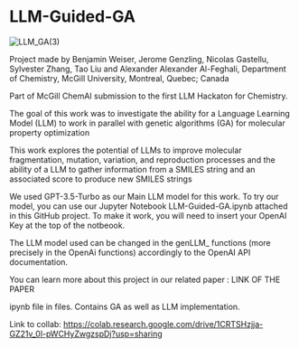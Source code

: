 # LLM-Guided-GA
![LLM_GA(3)](https://user-images.githubusercontent.com/81431282/233686394-0a5158af-6733-494d-812a-abe9bc607ab2.png)

Project made by Benjamin Weiser, Jerome Genzling, Nicolas Gastellu, Sylvester Zhang, Tao Liu and Alexander Alexander Al-Feghali, Department of Chemistry, McGill University, Montreal, Quebec; Canada

Part of McGill ChemAI submission to the first LLM Hackaton for Chemistry.

The goal of this work was to investigate the ability for a Language Learning Model (LLM) to work in parallel with genetic algorithms (GA) for molecular property optimization

This work explores the potential of LLMs to improve molecular fragmentation, mutation, variation, and reproduction processes and the ability of a LLM to gather information from a SMILES string and an associated score to produce new SMILES strings

We used GPT-3.5-Turbo as our Main LLM model for this work. To try our model, you can use our Jupyter Notebook LLM-Guided-GA.ipynb attached in this GitHub project. To make it work, you will need to insert your OpenAI Key at the top of the notbeook.

The LLM model used can be changed in the genLLM_ functions (more precisely in the OpenAi functions) accordingly to the OpenAI API documentation. 

You can learn more about this project in our related paper : LINK OF THE PAPER

ipynb file in files. Contains GA as well as LLM implementation.

Link to collab: https://colab.research.google.com/drive/1CRTSHzjja-GZ21v_0l-pWCHyZwgzspDj?usp=sharing
